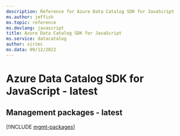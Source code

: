 ```yaml
---
description: Reference for Azure Data Catalog SDK for JavaScript
ms.author: jeffish
ms.topic: reference
ms.devlang: javascript
title: Azure Data Catalog SDK for JavaScript
ms.service: datacatalog
author: xirzec
ms.data: 09/12/2022
---
```

# Azure Data Catalog SDK for JavaScript - latest

## Management packages - latest
[!INCLUDE [mgmt-packages](data-catalog-mgmt-index.md)]